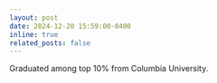 ```yaml
---
layout: post
date: 2024-12-20 15:59:00-0400
inline: true
related_posts: false
---
```


Graduated among top 10% from Columbia University.
